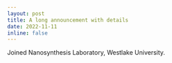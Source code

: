 ```yaml
---
layout: post
title: A long announcement with details
date: 2022-11-11
inline: false
---
```


Joined Nanosynthesis Laboratory, Westlake University.
